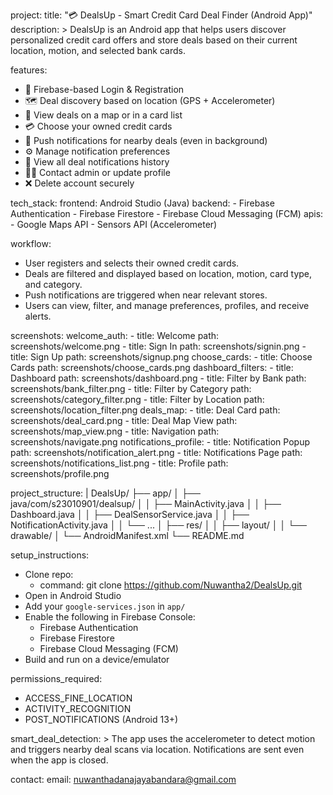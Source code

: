 project:
  title: "💳 DealsUp - Smart Credit Card Deal Finder (Android App)"
  description: >
    DealsUp is an Android app that helps users discover personalized credit card offers
    and store deals based on their current location, motion, and selected bank cards.

features:
  - 🔐 Firebase-based Login & Registration
  - 🗺️ Deal discovery based on location (GPS + Accelerometer)
  - 📍 View deals on a map or in a card list
  - 💳 Choose your owned credit cards
  - 🔔 Push notifications for nearby deals (even in background)
  - ⚙️ Manage notification preferences
  - 🧾 View all deal notifications history
  - 🧑‍💼 Contact admin or update profile
  - ❌ Delete account securely

tech_stack:
  frontend: Android Studio (Java)
  backend:
    - Firebase Authentication
    - Firebase Firestore
    - Firebase Cloud Messaging (FCM)
  apis:
    - Google Maps API
    - Sensors API (Accelerometer)

workflow:
  - User registers and selects their owned credit cards.
  - Deals are filtered and displayed based on location, motion, card type, and category.
  - Push notifications are triggered when near relevant stores.
  - Users can view, filter, and manage preferences, profiles, and receive alerts.

screenshots:
  welcome_auth:
    - title: Welcome
      path: screenshots/welcome.png
    - title: Sign In
      path: screenshots/signin.png
    - title: Sign Up
      path: screenshots/signup.png
  choose_cards:
    - title: Choose Cards
      path: screenshots/choose_cards.png
  dashboard_filters:
    - title: Dashboard
      path: screenshots/dashboard.png
    - title: Filter by Bank
      path: screenshots/bank_filter.png
    - title: Filter by Category
      path: screenshots/category_filter.png
    - title: Filter by Location
      path: screenshots/location_filter.png
  deals_map:
    - title: Deal Card
      path: screenshots/deal_card.png
    - title: Deal Map View
      path: screenshots/map_view.png
    - title: Navigation
      path: screenshots/navigate.png
  notifications_profile:
    - title: Notification Popup
      path: screenshots/notification_alert.png
    - title: Notifications Page
      path: screenshots/notifications_list.png
    - title: Profile
      path: screenshots/profile.png

project_structure: |
  DealsUp/
  ├── app/
  │   ├── java/com/s23010901/dealsup/
  │   │   ├── MainActivity.java
  │   │   ├── Dashboard.java
  │   │   ├── DealSensorService.java
  │   │   ├── NotificationActivity.java
  │   │   └── ...
  │   ├── res/
  │   │   ├── layout/
  │   │   └── drawable/
  │   └── AndroidManifest.xml
  └── README.md

setup_instructions:
  - Clone repo:
    - command: git clone https://github.com/Nuwantha2/DealsUp.git
  - Open in Android Studio
  - Add your `google-services.json` in `app/`
  - Enable the following in Firebase Console:
    - Firebase Authentication
    - Firebase Firestore
    - Firebase Cloud Messaging (FCM)
  - Build and run on a device/emulator

permissions_required:
  - ACCESS_FINE_LOCATION
  - ACTIVITY_RECOGNITION
  - POST_NOTIFICATIONS (Android 13+)

smart_deal_detection: >
  The app uses the accelerometer to detect motion and triggers nearby deal scans via location.
  Notifications are sent even when the app is closed.

contact:
  email: nuwanthadanajayabandara@gmail.com
